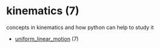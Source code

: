 # kinematics (7)
concepts in kinematics and how python can help to study it

+ [uniform_linear_motion](uniform_linear_motion/README.md) (7)
